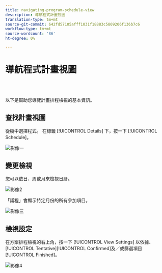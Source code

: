```yaml
---
title: navigating-program-schedule-view
description: 導航程式計畫視圖
translation-type: tm+mt
source-git-commit: 642fd57105afff1031f18883c5809206f136b7c6
workflow-type: tm+mt
source-wordcount: '86'
ht-degree: 0%

---
```



# 導航程式計畫視圖

<br> 

以下是幫助您導覽計畫排程檢視的基本資訊。

## 查找計畫視圖

從樹中選擇程式。 在標籤 [!UICONTROL Details] 下，按一下 [!UICONTROL Schedule]。

![影像一](/help/sky/assets/program-schedule-view/navigating-program-schedule-view/navigating-program-schedule-view-1.png)

## 變更檢視

您可以依日、周或月來檢視日曆。

![影像2](/help/sky/assets/program-schedule-view/navigating-program-schedule-view/navigating-program-schedule-view-2.png)

「議程」會顯示特定月份的所有參加項目。

![影像三](/help/sky/assets/program-schedule-view/navigating-program-schedule-view/navigating-program-schedule-view-3.png)

## 檢視設定

在方案排程檢視的右上角，按一下 [!UICONTROL View Settings] 以依據、 [!UICONTROL Tentative][!UICONTROL Confirmed]及／或篩選項目 [!UICONTROL Finished]。

![影像4](/help/sky/assets/program-schedule-view/navigating-program-schedule-view/navigating-program-schedule-view-4.png)
